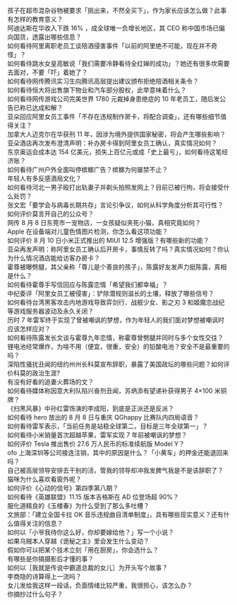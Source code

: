 孩子在超市混杂谷物被要求「挑出来，不然全买下」，作为家长应该怎么做？此事有怎样的教育意义？  
阿迪达斯在华收入下跌 16% ，成全球唯一负增长地区，其 CEO 称中国市场已偏向国货，透露出哪些信息？  
如何看待阿里离职老员工谈陪酒侵害事件「以前的阿里绝不可能，现在并不奇怪」？  
如何看待跳水女皇高敏说「我们需要冷静看待全红婵的成功」？她还有很多坎需要去面对，不要「吓」着她了？  
如何看待网传腾讯实习生向腾讯高层提出建议颁布拒绝陪酒相关条令？  
如何看待恒大将出售旗下物业和汽车部分股权，此举意味着什么？  
如何看待网传游戏公司完美世界 1780 元裁掉身患绝症的 10 年老员工，随后发公告已称已达成和解？  
亚朵回应阿里女员工事件「不存在违规制作房卡，将配合调查」，还有哪些细节值得关注？  
加拿大人迈克尔在华获刑 11 年，因涉为境外提供国家秘密，将会产生哪些影响？  
亚朵酒店再次发布澄清声明：补办房卡得到阿里女员工确认，真实情况如何？  
东京奥运会成本达 154 亿美元，损失上百亿元或成「史上最亏」，如何看待这笔经济账？  
如何看待广州户外全面叫停槟榔广告？槟榔为何屡禁不止？  
年轻人有多反感酒局文化？  
如何看待河北一男子殴打出轨妻子并剃头拍照发网上？目前已被行拘，将会接受什么处罚？  
张文宏「要学会与病毒长期共存」言论引争议，如何从科学角度分析其可行性？  
如何评价莫言开自己的公众号？  
网传 8 月 8 日东莞市一宠物店，一女孩疑似夹死小猫，真相究竟如何？  
Apple 在设备端对儿童色情图片检测，你怎么看这项功能？  
如何评价 8 月 10 日小米正式推出的 MIUI 12.5 增强版？有哪些新的功能？  
亚朵再发声明：称阿里女员工确认后开房卡，事情反转了吗？真实情况如何？你认为什么情况酒店能给访客办房卡？  
霍尊被曝劈腿，其父亲称「尊儿是个善良的孩子」，陈露好友发声力挺陈露，真相是什么？  
如何看待霍尊手写信回应与陈露恋情「希望我们都幸福」？  
中纪委评「阿里女员工被侵害」：铲除潜规则滋长的土壤，释放了哪些信号？  
如何看待台湾黑客攻击内地游戏导致弈剑行、战舰少女、影之刃 3 和姬魔恋战纪等游戏服务器波动及永久关闭？  
历时 7 年雷军终于实现了曾被嘲讽的梦想，作为年轻人的我们面对梦想被嘲讽时应该怎样应对？  
如何看待陈露发长文谈与霍尊九年恋情，称霍尊曾劈腿并同时与多个女性交往？  
锂电池经常爆炸，为啥不用（便宜，很重，安全）的铅酸电池？安全不是最重要的吗？  
深陷性骚扰丑闻的纽约州州长科莫宣布辞职，暴露了美国政坛的哪些问题？如何评价科莫的政治生涯?  
有没有好看的追妻火葬场的文？  
如何看待媒体称因意大利队陷兴奋剂丑闻，苏炳添有望递补获得男子 4×100 米铜牌？  
《扫黑风暴》中孙红雷饰演的李成阳，到底是正派还是反派？  
如何看待 hero 放出的 8 月 8 日与重庆 QGhappy 比赛队内四局语音？  
如何看待雷军表示，「当前任务是站稳全球第二，目标是三年全球第一」？  
如何看待小米销量首次超越苹果，雷军实现 7 年前被嘲讽的梦想？  
如何评价 Tesla 推出售价 27.6 万人民币的标准续航版 Model Y？  
ofo 上海深圳等公司接连注销，其中的原因是什么？「小黄车」的押金还能退回来吗？  
自己被高层领导安排去干别的活，管我的领导却冲我发脾气我是不是该辞职了？  
猫咪为什么喜欢看窗外呢？  
如何评价《心动的信号》第四季第八期？  
如何看待《英雄联盟》11.15 版本吉格斯在 AD 位登场超 90%？  
服化道精良的《玉楼春》为什么受到了那么多吐槽？  
文旅部：「建立全国卡拉 OK 音乐违规曲目清单制度」，具有哪些现实意义？还有什么值得关注的信息？  
如何以「小爷我待你这么好，你却要嫁给他？」写一个小说？  
如果乌贼本人穿越《诡秘之主》里会发生什么变动？  
假如你可以把某个技术立刻「用在厨房」，你会选什么？  
有哪些是你搞摄影后才懂的事？  
如何以［我就是传说中霸道总裁的女儿］为开头写个故事？  
李商隐的诗算得上一流吗？  
女儿发给我这样一段话，负面情绪比较严重，我很担心，该怎么办？  
你摘抄过什么句子？  
